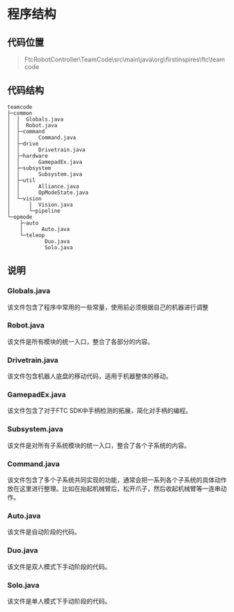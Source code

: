 # 程序结构

## 代码位置
> FtcRobotController\TeamCode\src\main\java\org\firstinspires\ftc\teamcode
## 代码结构

```
teamcode
├─common
│  │  Globals.java
│  │  Robot.java
│  ├─command
│  │      Command.java
│  ├─drive
│  │      Drivetrain.java
│  ├─hardware
│  │      GamepadEx.java
│  ├─subsystem
│  │      Subsystem.java
│  ├─util
│  │      Alliance.java
│  │      OpModeState.java
│  └─vision
│      │  Vision.java
│      └─pipeline
└─opmode
    ├─auto
    │      Auto.java
    └─teleop
            Duo.java
            Solo.java
```


## 说明

<!-- **在代码中调用函数时请使用robot.\<module>.\<method>** -->

### Globals.java
该文件包含了程序中常用的一些常量，使用前必须根据自己的机器进行调整

### Robot.java
该文件是所有模块的统一入口，整合了各部分的内容。

### Drivetrain.java
该文件包含机器人底盘的移动代码，适用于机器整体的移动。

### GamepadEx.java
该文件包含了对于FTC SDK中手柄检测的拓展，简化对手柄的编程。

### Subsystem.java
该文件是对所有子系统模块的统一入口，整合了各个子系统的内容。

### Command.java
该文件包含了多个子系统共同实现的功能，通常会把一系列各个子系统的具体动作放在这里进行整理。比如在抬起机械臂后，松开爪子，然后收起机械臂等一连串动作。

### Auto.java
该文件是自动阶段的代码。

### Duo.java
该文件是双人模式下手动阶段的代码。

### Solo.java
该文件是单人模式下手动阶段的代码。